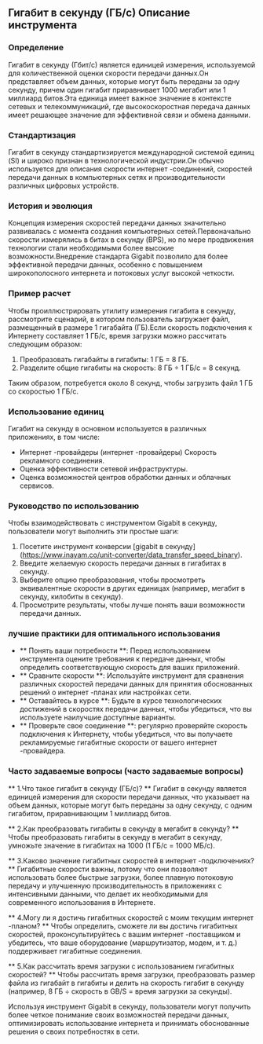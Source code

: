 ## Гигабит в секунду (ГБ/с) Описание инструмента

### Определение
Гигабит в секунду (Гбит/с) является единицей измерения, используемой для количественной оценки скорости передачи данных.Он представляет объем данных, которые могут быть переданы за одну секунду, причем один гигабит приравнивает 1000 мегабит или 1 миллиард битов.Эта единица имеет важное значение в контексте сетевых и телекоммуникаций, где высокоскоростная передача данных имеет решающее значение для эффективной связи и обмена данными.

### Стандартизация
Гигабит в секунду стандартизируется международной системой единиц (SI) и широко признан в технологической индустрии.Он обычно используется для описания скорости интернет -соединений, скоростей передачи данных в компьютерных сетях и производительности различных цифровых устройств.

### История и эволюция
Концепция измерения скоростей передачи данных значительно развивалась с момента создания компьютерных сетей.Первоначально скорости измерялись в битах в секунду (BPS), но по мере продвижения технологии стали необходимыми более высокие возможности.Внедрение стандарта Gigabit позволило для более эффективной передачи данных, особенно с повышением широкополосного интернета и потоковых услуг высокой четкости.

### Пример расчет
Чтобы проиллюстрировать утилиту измерения гигабита в секунду, рассмотрите сценарий, в котором пользователь загружает файл, размещенный в размере 1 гигабайта (ГБ).Если скорость подключения к Интернету составляет 1 ГБ/с, время загрузки можно рассчитать следующим образом:

1. Преобразовать гигабайты в гигабиты: 1 ГБ = 8 ГБ.
2. Разделите общие гигабиты на скорость: 8 ГБ ÷ 1 ГБ/с = 8 секунд.

Таким образом, потребуется около 8 секунд, чтобы загрузить файл 1 ГБ со скоростью 1 ГБ/с.

### Использование единиц
Гигабит на секунду в основном используется в различных приложениях, в том числе:
- Интернет -провайдеры (интернет -провайдеры) Скорость рекламного соединения.
- Оценка эффективности сетевой инфраструктуры.
- Оценка возможностей центров обработки данных и облачных сервисов.

### Руководство по использованию
Чтобы взаимодействовать с инструментом Gigabit в секунду, пользователи могут выполнить эти простые шаги:
1. Посетите инструмент конверсии [gigabit в секунду] (https://www.inayam.co/unit-converter/data_transfer_speed_binary).
2. Введите желаемую скорость передачи данных в гигабитах в секунду.
3. Выберите опцию преобразования, чтобы просмотреть эквивалентные скорости в других единицах (например, мегабит в секунду, килобиты в секунду).
4. Просмотрите результаты, чтобы лучше понять ваши возможности передачи данных.

### лучшие практики для оптимального использования
- ** Понять ваши потребности **: Перед использованием инструмента оцените требования к передаче данных, чтобы определить соответствующую скорость для ваших приложений.
- ** Сравните скорости **: Используйте инструмент для сравнения различных скоростей передачи данных для принятия обоснованных решений о интернет -планах или настройках сети.
- ** Оставайтесь в курсе **: Будьте в курсе технологических достижений в скоростях передачи данных, чтобы убедиться, что вы используете наилучшие доступные варианты.
- ** Проверьте свое соединение **: регулярно проверяйте скорость подключения к Интернету, чтобы убедиться, что вы получаете рекламируемые гигабитные скорости от вашего интернет -провайдера.

### Часто задаваемые вопросы (часто задаваемые вопросы)

** 1.Что такое гигабит в секунду (ГБ/с)? **
Гигабит в секунду является единицей измерения для скорости передачи данных, что указывает на объем данных, которые могут быть переданы за одну секунду, с одним гигабитом, приравнивающим 1 миллиард битов.

** 2.Как преобразовать гигабиты в секунду в мегабит в секунду? **
Чтобы преобразовать гигабиты в секунду в мегабит в секунду, умножьте значение в гигабитах на 1000 (1 ГБ/с = 1000 МБ/с).

** 3.Каково значение гигабитных скоростей в интернет -подключениях? **
Гигабитные скорости важны, потому что они позволяют использовать более быстрые загрузки, более плавную потоковую передачу и улучшенную производительность в приложениях с интенсивными данными, что делает их необходимыми для современного использования в Интернете.

** 4.Могу ли я достичь гигабитных скоростей с моим текущим интернет -планом? **
Чтобы определить, сможете ли вы достичь гигабитных скоростей, проконсультируйтесь с вашим интернет -поставщиком и убедитесь, что ваше оборудование (маршрутизатор, модем, и т. д.) поддерживает гигабитные соединения.

** 5.Как рассчитать время загрузки с использованием гигабитных скоростей? **
Чтобы рассчитать время загрузки, преобразовать размер файла из гигабайт в гигабиты и делить на скорость гигабит в секунду (например, 8 ГБ ÷ скорость в GB/S = время загрузки за секунды).

Используя инструмент Gigabit в секунду, пользователи могут получить более четкое понимание своих возможностей передачи данных, оптимизировать использование интернета и принимать обоснованные решения о своих потребностях в сети.